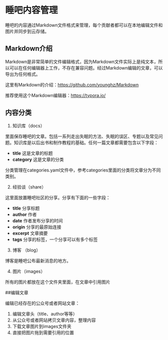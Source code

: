 睡吧内容管理
===

睡吧的内容通过Markdown文件格式来管理，每个贡献者都可以在本地编辑文件和图片并同步到云存储。

## Markdown介绍

Markdown是非常简单的文件编辑格式，因为Markdown文件实际上是纯文本，所以可以在任何编辑器上工作，不存在兼容问题。经过Markdown编辑的文章，可以导出为任何格式。

这里有Markdown的介绍：https://github.com/younghz/Markdown

推荐使用这个Markdown编辑器：https://typora.io/


## 内容分类

1. 知识库（docs）

里面保存睡吧的文章。包括一系列走出失眠的方法、失眠的误区、专题以及常见问题。知识库是以后出书和制作教程的基础。任何一篇文章都需要包含以下字段：

- **title** 这是文章的标题
- **category** 这是文章的分类

分类管理在categories.yaml文件中，参考categories里面的分类将文章分为不同类别。

2. 经验谈（share）

这里面放置睡吧社区的分享。分享有下面的一些字段：

- **title** 分享标题
- **author** 作者
- **date** 作者发布分享的时间
- **origin** 分享的最原始连接
- **excerpt** 文章摘要
- **tags** 分享的标签，一个分享可以有多个标签

3. 博客 （blog）

博客是睡吧公布最新消息的地方。

4. 图片（images）

所有的图片都放在这个文件夹里面，在文章中引用图片

##编辑文章 

编辑已经存在的公众号或者网站文章：

1. 编辑文章头（title、author等等）
2. 从公众号或者网站拷贝文章内容，整理内容
3. 下载文章图片到images文件夹
4. 直接把图片拖到需要引用的位置